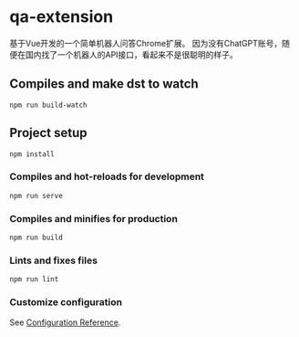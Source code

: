 # qa-extension
基于Vue开发的一个简单机器人问答Chrome扩展。
因为没有ChatGPT账号，随便在国内找了一个机器人的API接口，看起来不是很聪明的样子。

## Compiles and make dst to watch
```
npm run build-watch
```

## Project setup
```
npm install
```

### Compiles and hot-reloads for development
```
npm run serve
```

### Compiles and minifies for production
```
npm run build
```

### Lints and fixes files
```
npm run lint
```

### Customize configuration
See [Configuration Reference](https://cli.vuejs.org/config/).
